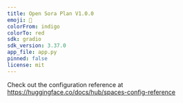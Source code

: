 ```yaml
---
title: Open Sora Plan V1.0.0
emoji: 🦀
colorFrom: indigo
colorTo: red
sdk: gradio
sdk_version: 3.37.0
app_file: app.py
pinned: false
license: mit
---
```


Check out the configuration reference at https://huggingface.co/docs/hub/spaces-config-reference
